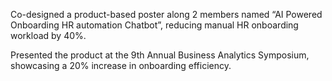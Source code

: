 Co-designed a product-based poster along 2 members named “AI Powered Onboarding HR automation Chatbot”, reducing manual HR onboarding workload by 40%.

Presented the product at the 9th Annual Business Analytics Symposium, showcasing a 20% increase in onboarding efficiency.

